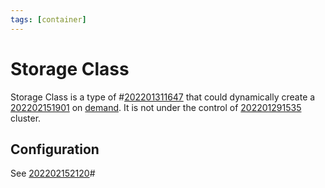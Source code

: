 ```yaml
---
tags: [container]
---
```


# Storage Class

Storage Class is a type of #[202201311647](202201311647.md) that could dynamically create a
[202202151901](202202151901.md) on [demand](202202151907.md). It is not under the control of
[202201291535](202201291535.md) cluster.

## Configuration

See [202202152120](202202152120.md)#
